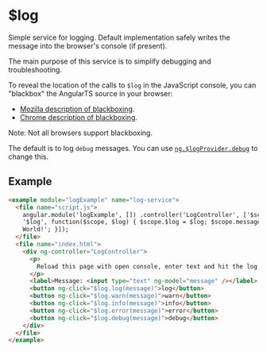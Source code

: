 # $log

Simple service for logging. Default implementation safely writes the message into the browser's console (if present).

The main purpose of this service is to simplify debugging and troubleshooting.

To reveal the location of the calls to `$log` in the JavaScript console, you can "blackbox" the AngularTS source in your browser:

- [Mozilla description of blackboxing](https://developer.mozilla.org/en-US/docs/Tools/Debugger/How_to/Black_box_a_source).
- [Chrome description of blackboxing](https://developer.chrome.com/devtools/docs/blackboxing).

Note: Not all browsers support blackboxing.

The default is to log `debug` messages. You can use [`ng.$logProvider.debug`](https://docs.angularjs.org/api/ng/provider/$logProvider#debugEnabled) to change this.

## Example

```html
<example module="logExample" name="log-service">
  <file name="script.js">
    angular.module('logExample', []) .controller('LogController', ['$scope',
    '$log', function($scope, $log) { $scope.$log = $log; $scope.message = 'Hello
    World!'; }]);
  </file>
  <file name="index.html">
    <div ng-controller="LogController">
      <p>
        Reload this page with open console, enter text and hit the log button...
      </p>
      <label>Message: <input type="text" ng-model="message" /></label>
      <button ng-click="$log.log(message)">log</button>
      <button ng-click="$log.warn(message)">warn</button>
      <button ng-click="$log.info(message)">info</button>
      <button ng-click="$log.error(message)">error</button>
      <button ng-click="$log.debug(message)">debug</button>
    </div>
  </file>
</example>
```
